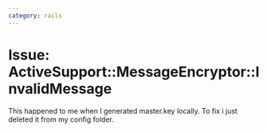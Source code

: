 ```yaml
---
category: rails
---
```

# Issue: ActiveSupport::MessageEncryptor::InvalidMessage

This happened to me when I generated master.key locally. To fix i just deleted it from my config folder.

